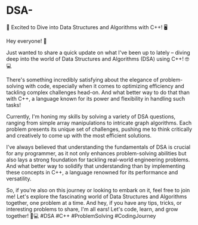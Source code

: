 # DSA-
<div>
  🚀 Excited to Dive into Data Structures and Algorithms with C++! 🖥️

Hey everyone! 👋

Just wanted to share a quick update on what I've been up to lately – diving deep into the world of Data Structures and Algorithms (DSA) using C++! 🤓💻

There's something incredibly satisfying about the elegance of problem-solving with code, especially when it comes to optimizing efficiency and tackling complex challenges head-on. And what better way to do that than with C++, a language known for its power and flexibility in handling such tasks!

Currently, I'm honing my skills by solving a variety of DSA questions, ranging from simple array manipulations to intricate graph algorithms. Each problem presents its unique set of challenges, pushing me to think critically and creatively to come up with the most efficient solutions.

I've always believed that understanding the fundamentals of DSA is crucial for any programmer, as it not only enhances problem-solving abilities but also lays a strong foundation for tackling real-world engineering problems. And what better way to solidify that understanding than by implementing these concepts in C++, a language renowned for its performance and versatility.

So, if you're also on this journey or looking to embark on it, feel free to join me! Let's explore the fascinating world of Data Structures and Algorithms together, one problem at a time. And hey, if you have any tips, tricks, or interesting problems to share, I'm all ears! Let's code, learn, and grow together! 💪💻 #DSA #C++ #ProblemSolving #CodingJourney





</div>
